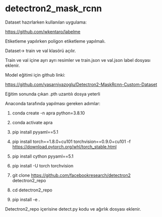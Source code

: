 # detectron2_mask_rcnn

Dataset hazırlarken kullanılan uygulama:

https://github.com/wkentaro/labelme

Etiketleme yapılırken poligon etiketleme yapılmalı.

Dataset→ train ve val klasörü açılır.

Train ve val içine ayrı ayrı resimler ve train.json ve val.json label dosyası eklenir.


Model eğitimi için github linki:

https://github.com/yasarniyazoglu/Detectron2-MaskRcnn-Custom-Dataset

Eğitim sonunda çıkan .pth uzantılı dosya yeterli


Anaconda tarafında yapılması gereken adımlar:

1. conda create -n apra python=3.8.10

2. conda activate apra

3. pip install pyyaml==5.1

4. pip install torch==1.8.0+cu101 torchvision==0.9.0+cu101 -f https://download.pytorch.org/whl/torch_stable.html
 
5. pip install cython pyyaml==5.1

6. pip install -U torch torchvision

7. git clone https://github.com/facebookresearch/detectron2 detectron2_repo

8. cd detectron2_repo

9. pip install -e .

Detectron2_repo içerisine detect.py kodu ve ağırlık dosyası eklenir.
